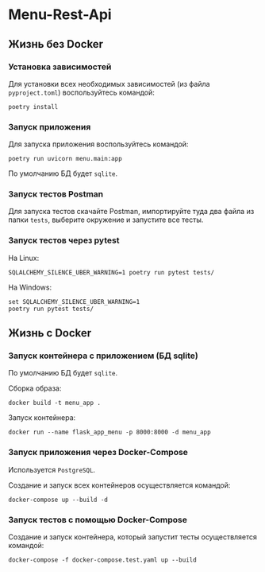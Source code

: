 # Menu-Rest-Api

## Жизнь без Docker

### Установка зависимостей

Для установки всех необходимых зависимостей (из файла `pyproject.toml`) воспользуйтесь командой:

```shell
poetry install
```

### Запуск приложения

Для запуска приложения воспользуйтесь командой:

```shell
poetry run uvicorn menu.main:app
```

По умолчанию БД будет `sqlite`.

### Запуск тестов Postman

Для запуска тестов скачайте Postman, импортируйте туда два файла из папки `tests`, выберите окружение и запустите все тесты.

### Запуск тестов через pytest

На Linux:

```shell
SQLALCHEMY_SILENCE_UBER_WARNING=1 poetry run pytest tests/
```

На Windows:

```shell
set SQLALCHEMY_SILENCE_UBER_WARNING=1
poetry run pytest tests/
```

## Жизнь с Docker

### Запуск контейнера с приложением (БД sqlite)

По умолчанию БД будет `sqlite`.

Сборка образа:

```shell
docker build -t menu_app .
```

Запуск контейнера:

```shell
docker run --name flask_app_menu -p 8000:8000 -d menu_app
```

### Запуск приложения через Docker-Compose

Используется `PostgreSQL`.

Создание и запуск всех контейнеров осуществляется командой:

```shell
docker-compose up --build -d
```

### Запуск тестов с помощью Docker-Compose

Создание и запуск контейнера, который запустит тесты осуществляется командой:

```shell
docker-compose -f docker-compose.test.yaml up --build
```
